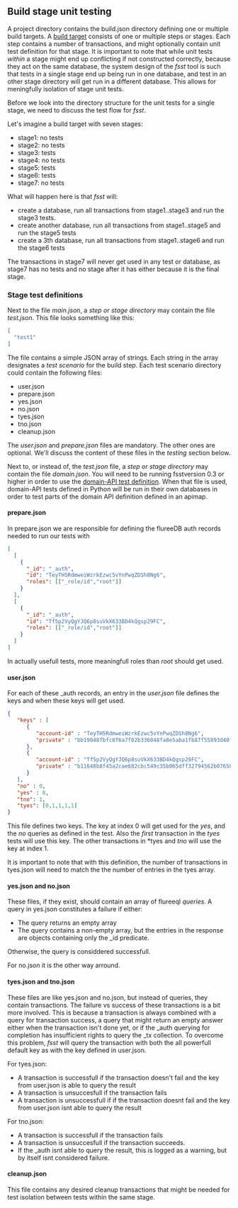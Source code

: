 ## Build stage unit testing

A project directory contains the build.json directory defining one or multiple build targets.
A [build target](buildtarget.MD) consists of one or multiple steps or stages. 
Each step contains a number of transactions, and might optionally contain unit test definition for that stage.
It is important to note that while unit tests *within* a stage might end up conflicting if not constructed correctly, because they act on the same database, the system design of the *fsst* tool is such that tests in a single stage end up being run in one database, and test in an other stage directory will get run in a different database. This allows for meningfully isolation of stage unit tests.

Before we look into the directory structure for the unit tests for a single stage, we need to discuss the test flow for *fsst*.

Let's imagine a build target with seven stages:

* stage1: no tests
* stage2: no tests
* stage3: tests
* stage4: no tests
* stage5: tests
* stage6: tests
* stage7: no tests

What will happen here is that *fsst* will:

* create a database, run all transactions from stage1..stage3 and run the stage3 tests.
* create another database, run all transactions from stage1..stage5 and run the stage5 tests
* create a 3th database, run all transactions from stage1..stage6 and run the stage6 tests

The transactions in stage7 will never get used in any test or database, as stage7 has no tests and no stage after it has either because it is the final stage.

### Stage test definitions

Next to the file *main.json*, a *step or stage directory* may contain the file *test.json*. This file looks something like this:

```json
[
  "test1"
]
```

The file contains a simple JSON array of strings. Each string in the array designates a *test scenario* for the build step. Each test scenario directory could contain the following files:

* user.json
* prepare.json
* yes.json
* no.json
* tyes.json
* tno.json
* cleanup.json

The *user.json* and *prepare.json* files are mandatory. The other ones are optional. We'll discuss the content of these files in the *testing* section below.


Next to, or instead of, the *test.json* file, a *step or stage directory* may contain the file *domain.json*. You will need to be running fsstversion 0.3 or higher in order to use the [domain-API test definition](domain.MD). When that file is used, domain-API tests defined in Python will be run in their own databases in order to test parts of the domain API definition defined in an apimap.

#### prepare.json

In prepare.json we are responsible for defining the flureeDB auth records needed to run our tests with

```json
[
  [
    {
      "_id": "_auth",
      "id": "TeyTH5RdmweiWzrkEzwc5vYnPwqZDSh8Ng6",
      "roles": [["_role/id","root"]]
    }
  ],
  [
    {
      "_id": "_auth",
      "id": "Tf5p2VyQgYJQ6p8suVkX633BD4kQgsp29FC",
      "roles": [["_role/id","root"]]
    }
  ]
]
```

In actually usefull tests, more meaningfull roles than *root* should get used.

#### user.json

For each of these _auth records, an entry in the *user.json* file defines the keys and when these keys will get used.

```json
{
   "keys" : [
      {
         "account-id" : "TeyTH5RdmweiWzrkEzwc5vYnPwqZDSh8Ng6",
         "private" : "bb19048fbfc8f6a7f02b336048fa8e5aba1fb87f55893d40ff1ba375b90a8398"
      },
      {
         "account-id" : "Tf5p2VyQgYJQ6p8suVkX633BD4kQgsp29FC",
         "private" : "b11648b8f45a2cae682cbc549c35b065dff32794562b0765874e911e31163469"
      }
   ],
   "no" : 0,
   "yes" : 0,
   "tno": 1,
   "tyes": [0,1,1,1,1]
}
```

This file defines two keys. The key at index 0 will get used for the *yes*, and the *no* queries as defined in the test. Also the *first* transaction in the *tyes* tests will use this key. The other transactions in *tyes and *tno* will use the key at index 1.

It is important to note that with this definition, the number of transactions in tyes.json will need to match the the number of entries in the tyes array.

#### yes.json and no.json

These files, if they exist, should contain an array of flureeql *queries*. A query in yes.json constitutes a failure if either:

* The query returns an empty array
* The query contains a non-empty array, but the entries in the response are objects containing only the _id predicate.

Otherwise, the query is considdered successfull.

For no.json it is the other way arround. 

####  tyes.json and tno.json

These files are like yes.json and no.json, but instead of queries, they contain transactions. The failure vs success of these transactions is a bit more involved. This is because a transaction is always combined with a query for transaction success, a query that might return an empty answer either when the transaction isn't done yet, or if the _auth querying for completion has insufficient rights to query the _tx collection. To overcome this problem, *fsst* will query the transaction with both the all powerfull default key as with the key defined in user.json.

For tyes.json:

* A transaction is successfull if the transaction doesn't fail and the key from user.json is able to query the result
* A transaction is unsuccesfull if the transaction fails
* A transaction is unsuccessfull if if the transaction doesnt fail and the key from user.json isnt able to query the result

For tno.json:

* A transaction is successfull if the transaction fails
* A transaction is unsuccesfull if the transaction succeeds.
* If the _auth isnt able to query the result, this is logged as a warning, but by itself isnt considered failure.

#### cleanup.json

This file contains any desired cleanup transactions that might be needed for test isolation between tests within the same stage.
